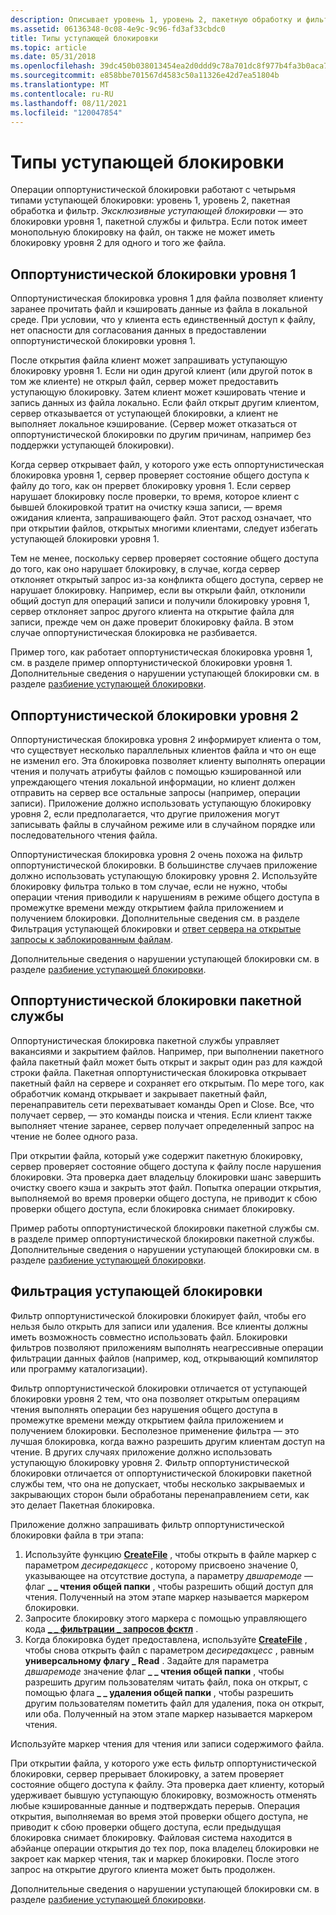 ```yaml
---
description: Описывает уровень 1, уровень 2, пакетную обработку и фильтрацию уступающей блокировки.
ms.assetid: 06136348-0c08-4e9c-9c96-fd3af33cbdc0
title: Типы уступающей блокировки
ms.topic: article
ms.date: 05/31/2018
ms.openlocfilehash: 39dc450b038013454ea2d0ddd9c78a701dc8f977b4fa3b0aca7cdda076e8b12e
ms.sourcegitcommit: e858bbe701567d4583c50a11326e42d7ea51804b
ms.translationtype: MT
ms.contentlocale: ru-RU
ms.lasthandoff: 08/11/2021
ms.locfileid: "120047854"
---
```

# <a name="types-of-opportunistic-locks"></a>Типы уступающей блокировки

Операции оппортунистической блокировки работают с четырьмя типами уступающей блокировки: уровень 1, уровень 2, пакетная обработка и фильтр. *Эксклюзивные уступающей блокировки* — это блокировки уровня 1, пакетной службы и фильтра. Если поток имеет монопольную блокировку на файл, он также не может иметь блокировку уровня 2 для одного и того же файла.

## <a name="level-1-opportunistic-locks"></a>Оппортунистической блокировки уровня 1

Оппортунистическая блокировка уровня 1 для файла позволяет клиенту заранее прочитать файл и кэшировать данные из файла в локальной среде. При условии, что у клиента есть единственный доступ к файлу, нет опасности для согласования данных в предоставлении оппортунистической блокировки уровня 1.

После открытия файла клиент может запрашивать уступающую блокировку уровня 1. Если ни один другой клиент (или другой поток в том же клиенте) не открыл файл, сервер может предоставить уступающую блокировку. Затем клиент может кэшировать чтение и запись данных из файла локально. Если файл открыт другим клиентом, сервер отказывается от уступающей блокировки, а клиент не выполняет локальное кэширование. (Сервер может отказаться от оппортунистической блокировки по другим причинам, например без поддержки уступающей блокировки).

Когда сервер открывает файл, у которого уже есть оппортунистическая блокировка уровня 1, сервер проверяет состояние общего доступа к файлу до того, как он прервет блокировку уровня 1. Если сервер нарушает блокировку после проверки, то время, которое клиент с бывшей блокировкой тратит на очистку кэша записи, — время ожидания клиента, запрашивающего файл. Этот расход означает, что при открытии файлов, открытых многими клиентами, следует избегать уступающей блокировки уровня 1.

Тем не менее, поскольку сервер проверяет состояние общего доступа до того, как оно нарушает блокировку, в случае, когда сервер отклоняет открытый запрос из-за конфликта общего доступа, сервер не нарушает блокировку. Например, если вы открыли файл, отклонили общий доступ для операций записи и получили блокировку уровня 1, сервер отклоняет запрос другого клиента на открытие файла для записи, прежде чем он даже проверит блокировку файла. В этом случае оппортунистическая блокировка не разбивается.

Пример того, как работает оппортунистическая блокировка уровня 1, см. в разделе пример оппортунистической блокировки уровня 1. Дополнительные сведения о нарушении уступающей блокировки см. в разделе [разбиение уступающей блокировки](breaking-opportunistic-locks.md).

## <a name="level-2-opportunistic-locks"></a>Оппортунистической блокировки уровня 2

Оппортунистическая блокировка уровня 2 информирует клиента о том, что существует несколько параллельных клиентов файла и что он еще не изменил его. Эта блокировка позволяет клиенту выполнять операции чтения и получать атрибуты файлов с помощью кэшированной или упреждающего чтения локальной информации, но клиент должен отправить на сервер все остальные запросы (например, операции записи). Приложение должно использовать уступающую блокировку уровня 2, если предполагается, что другие приложения могут записывать файлы в случайном режиме или в случайном порядке или последовательного чтения файла.

Оппортунистическая блокировка уровня 2 очень похожа на фильтр оппортунистической блокировки. В большинстве случаев приложение должно использовать уступающую блокировку уровня 2. Используйте блокировку фильтра только в том случае, если не нужно, чтобы операции чтения приводили к нарушениям в режиме общего доступа в промежутке времени между открытием файла приложением и получением блокировки. Дополнительные сведения см. в разделе Фильтрация уступающей блокировки и [ответ сервера на открытые запросы к заблокированным файлам](server-response-to-open-requests-on-locked-files.md).

Дополнительные сведения о нарушении уступающей блокировки см. в разделе [разбиение уступающей блокировки](breaking-opportunistic-locks.md).

## <a name="batch-opportunistic-locks"></a>Оппортунистической блокировки пакетной службы

Оппортунистическая блокировка пакетной службы управляет вакансиями и закрытием файлов. Например, при выполнении пакетного файла пакетный файл может быть открыт и закрыт один раз для каждой строки файла. Пакетная оппортунистическая блокировка открывает пакетный файл на сервере и сохраняет его открытым. По мере того, как обработчик команд открывает и закрывает пакетный файл, перенаправитель сети перехватывает команды Open и Close. Все, что получает сервер, — это команды поиска и чтения. Если клиент также выполняет чтение заранее, сервер получает определенный запрос на чтение не более одного раза.

При открытии файла, который уже содержит пакетную блокировку, сервер проверяет состояние общего доступа к файлу после нарушения блокировки. Эта проверка дает владельцу блокировки шанс завершить очистку своего кэша и закрыть этот файл. Попытка операции открытия, выполняемой во время проверки общего доступа, не приводит к сбою проверки общего доступа, если блокировка снимает блокировку.

Пример работы оппортунистической блокировки пакетной службы см. в разделе пример оппортунистической блокировки пакетной службы. Дополнительные сведения о нарушении уступающей блокировки см. в разделе [разбиение уступающей блокировки](breaking-opportunistic-locks.md).

## <a name="filter-opportunistic-locks"></a>Фильтрация уступающей блокировки

Фильтр оппортунистической блокировки блокирует файл, чтобы его нельзя было открыть для записи или удаления. Все клиенты должны иметь возможность совместно использовать файл. Блокировки фильтров позволяют приложениям выполнять неагрессивные операции фильтрации данных файлов (например, код, открывающий компилятор или программу каталогизации).

Фильтр оппортунистической блокировки отличается от уступающей блокировки уровня 2 тем, что она позволяет открытым операциям чтения выполнять операции без нарушения общего доступа в промежутке времени между открытием файла приложением и получением блокировки. Бесполезное применение фильтра — это лучшая блокировка, когда важно разрешить другим клиентам доступ на чтение. В других случаях приложение должно использовать уступающую блокировку уровня 2. Фильтр оппортунистической блокировки отличается от оппортунистической блокировки пакетной службы тем, что она не допускает, чтобы несколько закрываемых и закрывающих сторон были обработаны перенаправлением сети, как это делает Пакетная блокировка.

Приложение должно запрашивать фильтр оппортунистической блокировки файла в три этапа:

1.  Используйте функцию [**CreateFile**](/windows/desktop/api/FileAPI/nf-fileapi-createfilea) , чтобы открыть в файле маркер с параметром *десиредакцесс* , которому присвоено значение 0, указывающее на отсутствие доступа, а параметру *двшаремоде* — флаг **\_ \_ чтения общей папки** , чтобы разрешить общий доступ для чтения. Полученный на этом этапе маркер называется маркером блокировки.
2.  Запросите блокировку этого маркера с помощью управляющего кода [**\_ \_ фильтрации \_ запросов фсктл**](/windows/win32/api/winioctl/ni-winioctl-fsctl_request_filter_oplock) .
3.  Когда блокировка будет предоставлена, используйте [**CreateFile**](/windows/desktop/api/FileAPI/nf-fileapi-createfilea) , чтобы снова открыть файл с параметром *десиредакцесс* , равным **универсальному флагу \_ Read** . Задайте для параметра *двшаремоде* значение флаг **\_ \_ чтения общей папки** , чтобы разрешить другим пользователям читать файл, пока он открыт, с помощью флага **\_ \_ удаления общей папки** , чтобы разрешить другим пользователям пометить файл для удаления, пока он открыт, или оба. Полученный на этом этапе маркер называется маркером чтения.

Используйте маркер чтения для чтения или записи содержимого файла.

При открытии файла, у которого уже есть фильтр оппортунистической блокировки, сервер прерывает блокировку, а затем проверяет состояние общего доступа к файлу. Эта проверка дает клиенту, который удерживает бывшую уступающую блокировку, возможность отменять любые кэшированные данные и подтверждать перерыв. Операция открытия, выполняемая во время этой проверки общего доступа, не приводит к сбою проверки общего доступа, если предыдущая блокировка снимает блокировку. Файловая система находится в абэйанце операции открытия до тех пор, пока владелец блокировки не закроет как маркер чтения, так и маркер блокировки. После этого запрос на открытие другого клиента может быть продолжен.

Дополнительные сведения о нарушении уступающей блокировки см. в разделе [разбиение уступающей блокировки](breaking-opportunistic-locks.md).

 

 
